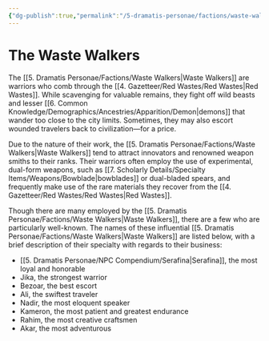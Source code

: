 ```yaml
---
{"dg-publish":true,"permalink":"/5-dramatis-personae/factions/waste-walkers/","noteIcon":""}
---
```


# The Waste Walkers

The [[5. Dramatis Personae/Factions/Waste Walkers\|Waste Walkers]] are warriors who comb through the [[4. Gazetteer/Red Wastes/Red Wastes\|Red Wastes]]. While scavenging for valuable remains, they fight off wild beasts and lesser [[6. Common Knowledge/Demographics/Ancestries/Apparition/Demon\|demons]] that wander too close to the city limits. Sometimes, they may also escort wounded travelers back to civilization—for a price. 

Due to the nature of their work, the [[5. Dramatis Personae/Factions/Waste Walkers\|Waste Walkers]] tend to attract innovators and renowned weapon smiths to their ranks. Their warriors often employ the use of experimental, dual-form weapons, such as [[7. Scholarly Details/Specialty Items/Weapons/Bowblade\|bowblades]] or dual-bladed spears, and frequently make use of the rare materials they recover from the [[4. Gazetteer/Red Wastes/Red Wastes\|Red Wastes]].

Though there are many employed by the [[5. Dramatis Personae/Factions/Waste Walkers\|Waste Walkers]], there are a few who are particularly well-known. The names of these influential [[5. Dramatis Personae/Factions/Waste Walkers\|Waste Walkers]] are listed below, with a brief description of their specialty with regards to their business:

- [[5. Dramatis Personae/NPC Compendium/Serafina\|Serafina]], the most loyal and honorable
- Jika, the strongest warrior
- Bezoar, the best escort 
- Ali, the swiftest traveler
- Nadir, the most eloquent speaker 
- Kameron, the most patient and greatest endurance 
- Rahim, the most creative craftsmen 
- Akar, the most adventurous 
